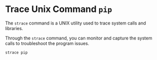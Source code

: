 # Trace Unix Command `pip`

The `strace` command is a UNIX utility used to trace system calls and libraries.

Through the `strace` command, you can monitor and capture the system calls to troubleshoot the program issues.

```bash
strace pip
```
